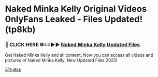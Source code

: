 # Naked Minka Kelly Original Videos 0nlyFans Leaked - Files Updated! (tp8kb)

<h3>🔴 CLICK HERE 🌐==►► <a href="https://tinyurl.com/yckcrads" rel="nofollow">Naked Minka Kelly Updated Files</a></h3>

Get Naked Minka Kelly and all content. Now you can access all videos and pictures of Naked Minka Kelly. New Updated Files 2025!

[![tp8kb](https://i.imgur.com/hpKpOFt.gif)](https://tinyurl.com/yckcrads)
